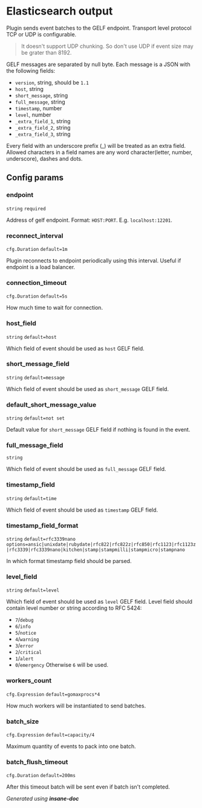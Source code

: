 # Elasticsearch output
Plugin sends event batches to the GELF endpoint. Transport level protocol TCP or UDP is configurable.
> It doesn't support UDP chunking. So don't use UDP if event size may be grater than 8192.

GELF messages are separated by null byte. Each message is a JSON with the following fields:
* `version`, string, should be `1.1`
* `host`, string
* `short_message`, string
* `full_message`, string
* `timestamp`, number
* `level`, number
* `_extra_field_1`, string
* `_extra_field_2`, string
* `_extra_field_3`, string

Every field with an underscore prefix (_) will be treated as an extra field.
Allowed characters in a field names are any word character(letter, number, underscore), dashes and dots.

## Config params
### endpoint

`string`  `required` 

Address of gelf endpoint. Format: `HOST:PORT`. E.g. `localhost:12201`.

### reconnect_interval

`cfg.Duration` `default=1m`  

Plugin reconnects to endpoint periodically using this interval. Useful if endpoint is a load balancer.

### connection_timeout

`cfg.Duration` `default=5s`  

How much time to wait for connection.

### host_field

`string` `default=host`  

Which field of event should be used as `host` GELF field.

### short_message_field

`string` `default=message`  

Which field of event should be used as `short_message` GELF field.

### default_short_message_value

`string` `default=not set`  

Default value for `short_message` GELF field if nothing is found in the event.

### full_message_field

`string`   

Which field of event should be used as `full_message` GELF field.

### timestamp_field

`string` `default=time`  

Which field of event should be used as `timestamp` GELF field.

### timestamp_field_format

`string` `default=rfc3339nano`  `options=ansic|unixdate|rubydate|rfc822|rfc822z|rfc850|rfc1123|rfc1123z|rfc3339|rfc3339nano|kitchen|stamp|stampmilli|stampmicro|stampnano`

In which format timestamp field should be parsed.

### level_field

`string` `default=level`  

Which field of event should be used as `level` GELF field. Level field should contain level number or string according to RFC 5424:
* `7`/`debug`
* `6`/`info`
* `5`/`notice`
* `4`/`warning`
* `3`/`error`
* `2`/`critical`
* `1`/`alert`
* `0`/`emergency`
Otherwise `6` will be used.

### workers_count

`cfg.Expression` `default=gomaxprocs*4`  

How much workers will be instantiated to send batches.

### batch_size

`cfg.Expression` `default=capacity/4`  

Maximum quantity of events to pack into one batch.

### batch_flush_timeout

`cfg.Duration` `default=200ms`  

After this timeout batch will be sent even if batch isn't completed.



*Generated using __insane-doc__*